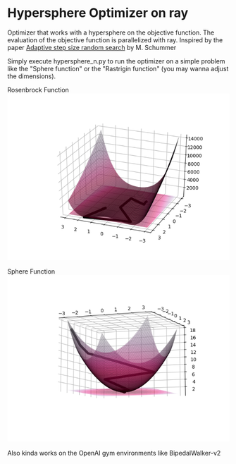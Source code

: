 [rosenbrock]: pics/rosenbrock.png
[sphere]: pics/sphere2.png

# Hypersphere Optimizer on ray
Optimizer that works with a hypersphere on the objective function. The evaluation of the objective function is parallelized with ray.
Inspired by the paper [Adaptive step size random search](https://ieeexplore.ieee.org/document/1098903) by M. Schummer


Simply execute hypersphere_n.py to run the optimizer on a simple problem like the "Sphere function" or the "Rastrigin function" (you may wanna adjust the dimensions).

Rosenbrock Function
![rosenbrock function][rosenbrock]

Sphere Function
![sphere function][sphere]

Also kinda works on the OpenAI gym environments like BipedalWalker-v2


